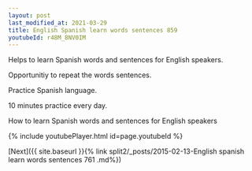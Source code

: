 ```yaml
---
layout: post
last_modified_at: 2021-03-29
title: English Spanish learn words sentences 859 
youtubeId: r48M_8NV0IM
---
```

 
 
Helps to learn Spanish words and sentences for English speakers.

Opportunitiy to repeat the words sentences. 

Practice Spanish language. 
 
10 minutes practice every day. 
 
How to learn Spanish words and sentences for English speakers 
 
{% include youtubePlayer.html id=page.youtubeId %}
 
 
[Next]({{ site.baseurl }}{% link  split2/_posts/2015-02-13-English spanish learn words sentences 761 .md%})
 
